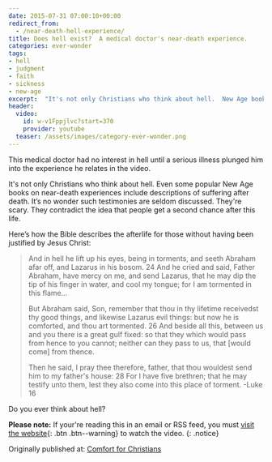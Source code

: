 ```yaml
---
date: 2015-07-31 07:00:10+00:00
redirect_from:
  - /near-death-hell-experience/
title: Does hell exist?  A medical doctor's near-death experience.
categories: ever-wonder
tags:
- hell
- judgment
- faith
- sickness
- new-age
excerpt:  "It's not only Christians who think about hell.  New Age books on near-death include descriptions of suffering.  It’s no wonder such testimonies are seldom discussed.  They're scary.  They contradict the idea that people get a second chance after this life."
header:
  video:
    id: w-v1Fppjlvc?start=370
    provider: youtube
  teaser: /assets/images/category-ever-wonder.png
---
```





This medical doctor had no interest in hell until a serious illness plunged him into the experience he relates in the video.

It's not only Christians who think about hell.  Even some popular New Age books on near-death experiences include descriptions of suffering after death.  It’s no wonder such testimonies are seldom discussed.  They're scary.  They contradict the idea that people get a second chance after this life.

Here’s how the Bible describes the afterlife for those without having been justified by Jesus Christ:



<blockquote>
  And in hell he lift up his eyes, being in torments, and seeth Abraham afar off, and Lazarus in his bosom. 24 And he cried and said, Father Abraham, have mercy on me, and send Lazarus, that he may dip the tip of his finger in water, and cool my tongue; for I am tormented in this flame...
  
  But Abraham said, Son, remember that thou in thy lifetime receivedst thy good things, and likewise Lazarus evil things: but now he is comforted, and thou art tormented. 26 And beside all this, between us and you there is a great gulf fixed: so that they which would pass from hence to you cannot; neither can they pass to us, that [would come] from thence.
  
  Then he said, I pray thee therefore, father, that thou wouldest send him to my father's house: 28 For I have five brethren; that he may testify unto them, lest they also come into this place of torment. -Luke 16
</blockquote>



Do you ever think about hell?

**Please note:** If your're reading this in an email or RSS feed, you must [visit the website](/ever-wonder/hell-real-life-near-death-experience/){: .btn .btn--warning} to watch the video.
{: .notice}

<div>Originally published at: <a href='http://www.alecsatin.com/'>Comfort for Christians</a></div>
